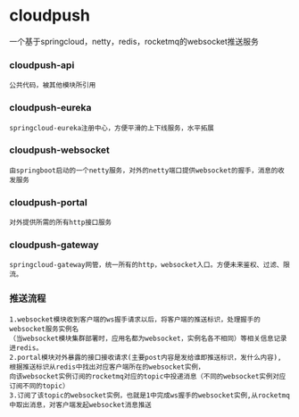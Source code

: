 # cloudpush
一个基于springcloud，netty，redis，rocketmq的websocket推送服务
### cloudpush-api
    公共代码，被其他模块所引用
### cloudpush-eureka
    springcloud-eureka注册中心，方便平滑的上下线服务，水平拓展
### cloudpush-websocket
    由springboot启动的一个netty服务，对外的netty端口提供websocket的握手，消息的收发服务
### cloudpush-portal
    对外提供所需的所有http接口服务
### cloudpush-gateway
    springcloud-gateway网管，统一所有的http，websocket入口。方便未来鉴权、过滤、限流。
### 推送流程
    1.websocket模块收到客户端的ws握手请求以后，将客户端的推送标识，处理握手的websocket服务实例名
    （当websocket模块集群部署时，应用名都为websocket，实例名各不相同）等相关信息记录进redis。
    2.portal模块对外暴露的接口接收请求(主要post内容是发给谁即推送标识，发什么内容),
    根据推送标识从redis中找出对应客户端所在的websocket实例，
    向该websocket实例订阅的rocketmq对应的topic中投递消息（不同的websocket实例对应订阅不同的topic）
    3.订阅了该topic的websocket实例，也就是1中完成ws握手的websocket实例,从rocketmq中取出消息，对客户端发起websocket消息推送
    
